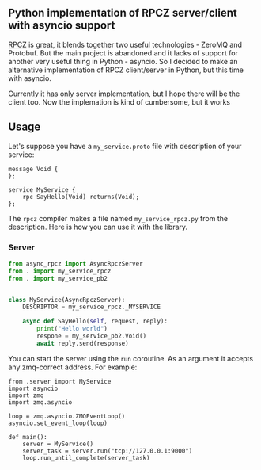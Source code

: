 ## Python implementation of RPCZ server/client with asyncio support

[RPCZ](https://github.com/thesamet/rpcz) is great, it blends together two useful technologies - ZeroMQ and Protobuf. But the main project is abandoned and it lacks of support for another very useful thing in Python - asyncio. So I decided to make an alternative implementation of RPCZ client/server in Python, but this time with asyncio.

Currently it has only server implementation, but I hope there will be the client too.
Now the implemation is kind of cumbersome, but it works


## Usage
Let's suppose you have a `my_service.proto` file with description of your service:

```
message Void {
};

service MyService {
    rpc SayHello(Void) returns(Void);
};

```

The `rpcz` compiler makes a file named `my_service_rpcz.py` from the description. Here is how you can use it with the library.

### Server

```python
from async_rpcz import AsyncRpczServer
from . import my_service_rpcz
from . import my_service_pb2


class MyService(AsyncRpczServer):
    DESCRIPTOR = my_service_rpcz._MYSERVICE

    async def SayHello(self, request, reply):
        print("Hello world")
        respone = my_service_pb2.Void()
        await reply.send(response)
```

You can start the server using  the `run` coroutine. As an argument it accepts any zmq-correct address. For example:

```
from .server import MyService
import asyncio
import zmq
import zmq.asyncio

loop = zmq.asyncio.ZMQEventLoop()
asyncio.set_event_loop(loop)

def main():
    server = MyService()
    server_task = server.run("tcp://127.0.0.1:9000")
    loop.run_until_complete(server_task)

```
